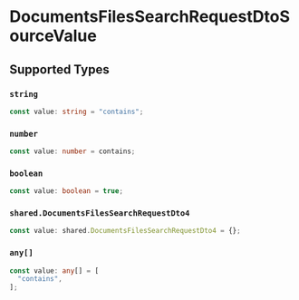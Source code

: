 # DocumentsFilesSearchRequestDtoSourceValue


## Supported Types

### `string`

```typescript
const value: string = "contains";
```

### `number`

```typescript
const value: number = contains;
```

### `boolean`

```typescript
const value: boolean = true;
```

### `shared.DocumentsFilesSearchRequestDto4`

```typescript
const value: shared.DocumentsFilesSearchRequestDto4 = {};
```

### `any[]`

```typescript
const value: any[] = [
  "contains",
];
```

